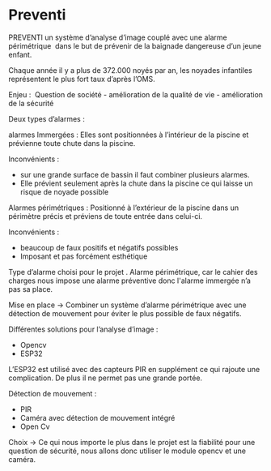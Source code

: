 # Preventi
PREVENTI un système d’analyse d’image couplé avec une alarme périmétrique  dans le but de prévenir de la baignade dangereuse d’un jeune enfant.

Chaque année il y a plus de 372.000 noyés par an, les noyades infantiles représentent le plus fort taux d’après l’OMS.

Enjeu : 
Question de société - amélioration de la qualité de vie - amélioration de la sécurité

Deux types d’alarmes :

alarmes Immergées : Elles sont positionnées à l’intérieur de la piscine et prévienne toute chute dans la piscine.


Inconvénients :
- sur une grande surface de bassin il faut combiner plusieurs alarmes.
- Elle prévient seulement après la chute dans la piscine ce qui laisse un risque de noyade possible




Alarmes périmétriques : Positionné à l’extérieur de la piscine dans un périmètre précis et préviens de toute entrée dans celui-ci.



Inconvénients :
- beaucoup de faux positifs et négatifs possibles
- Imposant et pas forcément esthétique 

Type d’alarme choisi pour le projet . Alarme périmétrique, car le cahier des charges nous impose une alarme préventive donc l'alarme immergée n’a pas sa place.

Mise en place → Combiner un système d’alarme périmétrique avec une détection de mouvement pour éviter le plus possible de faux négatifs.


Différentes solutions pour l’analyse d’image :
- Opencv
- ESP32

L’ESP32 est utilisé avec des capteurs PIR en supplément ce qui rajoute une complication. De plus il ne permet pas une grande portée.

Détection de mouvement :
- PIR
- Caméra avec détection de mouvement intégré
- Open Cv

Choix → Ce qui nous importe le plus dans le projet est la fiabilité pour une question de sécurité, nous allons donc utiliser le module opencv et une caméra.
